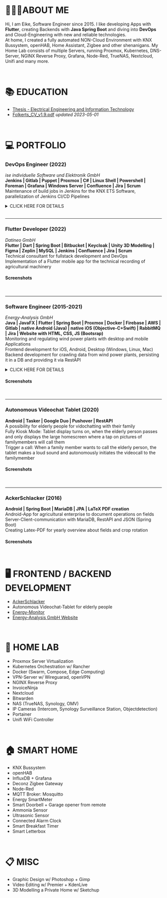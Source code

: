# 🙋🏼‍♂️ABOUT ME
Hi, I am Eike, Software Engineer since 2015.
I like developing Apps with **Flutter**, creating Backends with **Java Spring Boot** and diving into **DevOps** and Cloud-Engineering with new and reliable technologies.  
At home, I created a fully automated NON-Cloud Environment with KNX Bussystem, openHAB, Home Assistant, Zigbee and other shenanigans. My Home Lab consists of multiple Servers, running Proxmox, Kubernetes, DNS-Server, NGINX Reverse Proxy, Grafana, Node-Red, TrueNAS, Nextcloud, Unifi and many more. 

<br>

# 📚 EDUCATION
- [Thesis - Electrical Engineering and Information Technology](/education/thesis)
- [Folkerts_CV_v1.9.pdf](/assets/pdf/Folkerts_CV_v1.9.pdf) _updated 2023-05-01_  

<br>

# 💻 PORTFOLIO
### DevOps Engineer (2022)
_ise individuelle Software und Elektronik GmbH_  
**Jenkins | Gitlab | Puppet | Proxmox | C# | Linux Shell | Powershell | Foreman | Grafana | Windows Server | Confluence | Jira | Scrum**  
Maintenance of build jobs in Jenkins for the KNX ETS Software, parallelization of Jenkins CI/CD Pipelines

<details>
  <summary>CLICK HERE FOR DETAILS</summary>

- Maintenance of build jobs in Jenkins for the KNX ETS Software  <br>  
- Automation of tests and visualization of results   <br>
- Standardization of solutions and tools in the build context  <br>
- Categorization of occurring build errors based on the build output of the projects by root cause <br>
- Administration of container-based infrastructure based on Docker, Docker swarm and Kubernetes  <br>
- Maintenance and optimization of CI/CD pipelines on Jenkins and Gitlab Maintenance and upkeep of test systems  <br>
- Interface function Between the development teams and the IT department  <br>
  
</details>

<br>


---
### Flutter Developer (2022)
_Datineo GmbH_  
**Flutter | Dart | Spring Boot | Bitbucket | Keycloak | Unity 3D Modelling | Figma | Zeplin | MySQL | Jenkins | Confluence | Jira | Scrum**  
Technical consultant for fullstack development and DevOps  
Implementation of a Flutter mobile app for the technical recording of agricultural machinery  

#### Screenshots

<br>

---
### Software Engineer (2015-2021)
_Energy-Analysis GmbH_  
**Java | JavaFX | Flutter | Spring Boot | Proxmox | Docker | Firebase | AWS | Gitlab | native Android (Java) | native iOS (Objective-C+Swift) | RabbitMQ | Jira | Website with HTML, CSS, JS (Bootsrap)**  
Monitoring and regulating wind power plants with desktop and mobile Applications  
Frontend development for iOS, Android, Desktop (Windows, Linux, Mac)  
Backend development for crawling data from wind power plants, persisting it in a DB and providing it via RestAPI  

<details>
  
  <summary>CLICK HERE FOR DETAILS</summary>

- Developing Java software for monitoring and regulating wind power plants
- Java Backend with MySQL-DB, collecting data over OPC, modem, ODBC
- JavaFX, Java, Swift: Frontend Applications. Desktop-Client (Windows, Linux, MacOS), Android-App, iOS-App (Tablet and Smartphone) with constant updates on all operating systems
- Push notifications over Firebase (former Google Cloud Messaging)
- Set up Jira Server for agile programming
- Set up BitBucket (later GitLab) Server for version control with git
- weekly, fully automated complete backup from company server to external hdd and external private file server over own openvpn server, ransomware-safe
- Automation for internal calculation processes on wind energy outages. Reduced the time consumption for one calculation from 45 minutes to 10 seconds
- Server virtualization of multiple VMs/LXCs with Proxmox VE and Docker
- Frontend redesign with Flutter
- Backend redesign with Spring/JWT
  
</details>

#### Screenshots

<br>

---
### Autonomous Videochat Tablet (2020)  
**Android | Tasker | Google Duo | Pushover | RestAPI**  
A possibility for elderly people for vidochatting with their family  
Fully Kiosk Mode: Tablet display turns on, when the elderly person passes and only displays the large homescreen where a tap on pictures of familymembers will call them  
Trigger a call: When a family member wants to call the elderly person, the tablet makes a loud sound and autonomously initiates the videocall to the familymember  

#### Screenshots

<br>

---
### AckerSchlacker (2016)  
**Android | Spring Boot | MariaDB | JPA | LaTeX PDF creation**  
Android-App for agricultural enterprise to document operations on fields  
Server-Client-communication with MariaDB, RestAPI and JSON (Spring Boot)  
Creating Latex-PDF for yearly overview about fields and crop rotation  

#### Screenshots

<br>

# 🖥️ FRONTEND / BACKEND DEVELOPMENT

- [AckerSchlacker](/apps/ackerschlacker)
- Autonomous Videochat-Tablet for elderly people
- [Energy-Monitor](https://energy-analysis.de/energymonitor)
- [Energy-Analysis GmbH Website](https://energy-analysis.de/)

<br>

# 🧪 HOME LAB
- Proxmox Server Virtualization
- Kubernetes Orchestration w/ Rancher
- Docker (Swarm, Compose, Edge Computing)
- VPN-Server w/ Wireguarad, openVPN
- NGINX Reverse Proxy
- InvoiceNinja
- Nextcloud
- Bitwarden
- NAS (TrueNAS, Synology, OMV)
- IP Cameras (Intercom, Synology Surveillance Station, Objectdetection)
- Portainer
- Unifi WiFi Controller

<br>

# 🏠 SMART HOME

- KNX Bussystem
- openHAB
- InfluxDB + Grafana
- Deconz Zigbee Gateway
- Node-Red
- MQTT Broker: Mosquitto
- Energy SmartMeter
- Smart Doorbell + Garage opener from remote
- Ammonia Sensor
- Ultrasonic Sensor
- Connected Alarm Clock
- Smart Breakfast Timer
- Smart Letterbox

<br>

# 📋 MISC
- Graphic Design w/ Photoshop + Gimp
- Video Editing w/ Premier + KdenLive
- 3D Modelling a Private Home w/ Sketchup
